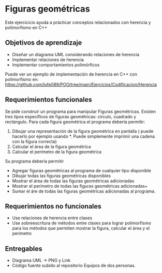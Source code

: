 # Figuras geométricas 

Este ejercicicio ayuda a prácticar conceptos relacionados con
herencia y polimorfismo en C++

## Objetivos de aprendizaje
* Diseñar un diagrama UML considerando relaciones de herencia
* Implementar relaciones de herencia
* Implementar comportamientos polimórficos 

Puede ver un ejemplo de implementación de herencia en C++ con polimorfismo en: https://github.com/lufe089/POO/tree/main/Ejercicios/Codificacion/Herencia

## Requerimientos funcionales
Se pide construir un programa para manipular Figuras geométricas. Existen tres tipos específicos de figuras geométricas: circulo, cuadrado y rectángulo.
Para cada figura geométrica el programa debería permitir: 
1. Dibujar una representación de la figura geométrica en pantalla ( puede hacerlo por ejemplo usando *. Puede simplemente imprimir una cadena con la figura correcta)
2. Calcular el área de la figura geométrica
3. Calcular el perímetro de la figura geométrica

Su programa debería permitir
* Agregar figuras geométricas al programa de cualquier tipo disponible
* Dibujar todas las figuras geométricas disponibles 
* Mostrar el área de todas las figuras geométricas adicionadas
* Mostrar el perímetro de todas las figuras geométricas adicionadas+
* Sumar el áre de todas las figuras geométricas adicionadas al programa.

## Requerimientos no funcionales
* Use relaciones de herencia entre clases
* Use sobreescritura de métodos entre clases para lograr polimorfismo para los métodos que permiten mostrar la figura, calcular el área y el perímetro

## Entregables
* Diagrama UML -> PNG y Link 
* Código fuente subido al repositorio
Equipos de dos personas. 



